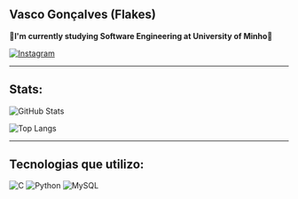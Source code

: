 ## Vasco Gonçalves (Flakes)

💾**I'm currently studying Software Engineering at University of Minho**💾

[![Instagram](https://img.shields.io/badge/Instagram-E4405F?style=for-the-badge&logo=instagram&logoColor=white)]([https://instagram.com/vjtgoncalves.139/)

---

## Stats:

![GitHub Stats](https://github-readme-stats.vercel.app/api?username=Flakes139&show_icons=true&theme=radical)

![Top Langs](https://github-readme-stats.vercel.app/api/top-langs/?username=Flakes139&layout=compact&theme=radical)

---

## Tecnologias que utilizo:

![C](https://img.shields.io/badge/C-00599C?style=for-the-badge&logo=c&logoColor=white)
![Python](https://img.shields.io/badge/Python-3776AB?style=for-the-badge&logo=python&logoColor=white)
![MySQL](https://img.shields.io/badge/MySQL-4479A1?style=for-the-badge&logo=mysql&logoColor=white)

